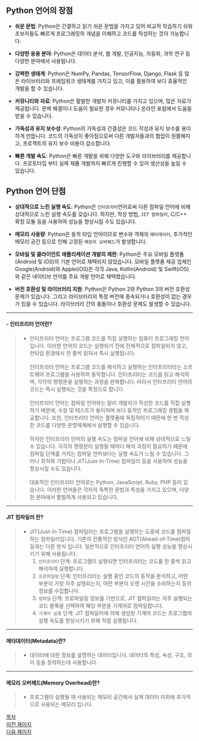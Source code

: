 ## **Python 언어의 장점**

- **쉬운 문법**: Python은 간결하고 읽기 쉬운 문법을 가지고 있어 비교적 학습하기 쉬워 초보자들도 빠르게 프로그래밍의 개념을 이해하고 코드를 작성하는 것이 가능합니다.

- **다양한 응용 분야**: Python은 데이터 분석, 웹 개발, 인공지능, 자동화, 과학 연구 등 다양한 분야에서 사용됩니다.

- **강력한 생태계**: Python은 NumPy, Pandas, TensorFlow, Django, Flask 등 많은 라이브러리와 프레임워크 생태계를 가지고 있고, 이를 활용하여 보다 효율적인 개발을 할 수 있습니다.

- **커뮤니티와 자료**: Python은 활발한 개발자 커뮤니티를 가지고 있으며, 많은 자료가 제공됩니다. 문제 해결이나 도움이 필요한 경우 커뮤니티나 온라인 포럼에서 도움을 받을 수 있습니다.

- **가독성과 유지 보수성**: Python의 가독성과 간결성은 코드 작성과 유지 보수를 용이하게 만듭니다. 코드의 가독성이 좋아짐으로써 다른 개발자들과의 협업이 원활해지고, 프로젝트의 유지 보수 비용이 감소합니다.

- **빠른 개발 속도**: Python은 빠른 개발을 위해 다양한 도구와 라이브러리를 제공합니다. 프로토타입 부터 실제 제품 개발까지 빠르게 진행할 수 있어 생산성을 높일 수 있습니다.



## **Python 언어 단점**

- **상대적으로 느린 실행 속도**: Python은 `인터프리터`언어로써 다른 컴파일 언어에 비해 상대적으로 느린 실행 속도를 갖습니다. 하지만, 작성 방법, `JIT 컴파일러`, C/C++ 확장 모듈 등을 사용하여 성능을 향상시킬 수도 있습니다.

- **메모리 사용량**: Python은 동적 타입 언어이므로 변수와 객체의 `메타데이터`, 추가적인 메모리 공간 등으로 인해 고정된 `메모리 오버헤드`가 발생합니다.


- **모바일 및 클라이언트 애플리케이션 개발의 제한**: Python은 주요 모바일 플랫폼(Android 및 iOS)의 기본 언어로 채택되지 않았습니다. 모바일 플랫폼 제공 업체인 Google(Android)와 Apple(iOS)은 각각 Java, Kotlin(Android) 및 Swift(iOS)와 같은 네이티브 언어를 주요 개발 언어로 채택했습니다.

- **버전 호환성 및 라이브러리 지원**: Python은 Python 2와 Python 3의 버전 호환성 문제가 있습니다. 그리고 라이브러리의 특정 버전에 종속되거나 호환성이 없는 경우가 있을 수 있습니다. 라이브러리 간의 충돌이나 호환성 문제도 발생할 수 있습니다.

---
#### - 인터프리터 언어란?
> - 인터프리터 언어는 프로그램 코드를 직접 실행하는 컴퓨터 프로그래밍 언어입니다. 이러한 언어의 코드는 실행되기 전에 전체적으로 컴파일되지 않고, 런타임 환경에서 한 줄씩 읽혀서 즉시 실행됩니다.<br><br>인터프리터 언어는 프로그램 코드를 해석하고 실행하는 인터프리터라는 소프트웨어 프로그램을 사용하여 동작합니다. 인터프리터는 코드를 읽고 해석하며, 각각의 명령문을 실행하는 과정을 반복합니다. 따라서 인터프리터 언어의 코드는 즉시 실행되는 것을 특징으로 합니다.<br><br>인터프리터 언어는 컴파일 언어와는 달리 개발자가 작성한 코드를 직접 실행하기 때문에, 수정 및 테스트가 용이하며 보다 동적인 프로그래밍 경험을 제공합니다. 또한, 인터프리터 언어는 플랫폼에 독립적이기 때문에 한 번 작성한 코드를 다양한 운영체제에서 실행할 수 있습니다.<br><br>하지만 인터프리터 언어의 실행 속도는 컴파일 언어에 비해 상대적으로 느릴 수 있습니다. 각각의 명령문이 실행될 때마다 해석 과정이 필요하기 때문에 컴파일 단계를 거치는 컴파일 언어보다는 실행 속도가 느릴 수 있습니다. 그러나 최적화 기법이나 JIT(Just-In-Time) 컴파일러 등을 사용하여 성능을 향상시킬 수도 있습니다.<br><br>대표적인 인터프리터 언어로는 Python, JavaScript, Ruby, PHP 등이 있습니다. 이러한 언어들은 각자의 독특한 문법과 특성을 가지고 있으며, 다양한 분야에서 활발하게 사용되고 있습니다.

---

#### JIT 컴파일러 란?
> - JIT(Just-In-Time) 컴파일러는 프로그램을 실행하는 도중에 코드를 컴파일하는 컴파일러입니다. 기존의 전통적인 방식인 AOT(Ahead-of-Time)컴파일과는 다른 방식 입니다. 일반적으로 인터프리터 언어의 실행 성능을 향상시키기 위해 사용됩니다.
>   1. `인터프리터` 단계: 프로그램이 실행되면 인터프리터는 코드를 한 줄씩 읽고 해석하여 실행합니다.
>   2. `프로파일링` 단계: 인터프리터는 실행 중인 코드의 동작을 분석하고, 어떤 부분이 가장 자주 실행되는지, 어떤 부분이 오랜 시간을 소비하는지 등의 정보를 수집합니다.
>   3. `컴파일` 단계: 프로파일링 정보를 기반으로, JIT 컴파일러는 자주 실행되는 코드 블록을 선택하여 해당 부분을 기계어로 컴파일합니다.
>   4. `기계어 실행` 단계: JIT 컴파일러에 의해 생성된 기계어 코드는 프로그램의 실행 속도를 향상시키기 위해 직접 실행됩니다.

---

#### 메타데이터(Metadata)란?
> - 데이터에 대한 정보를 설명하는 데이터입니다. 데이터의 특성, 속성, 구조, 의미 등을 정의하는데 사용합니다.

---

#### 메모리 오버헤드(Memory Overhead)란?
> - 프로그램이 실행될 때 사용되는 메모리 공간에서 실제 데이터 이외에 추가적으로 사용되는 메모리 입니다.


<!--목차 & 다음으로 페이지 이동-->
[목차](https://github.com/Devcurve/Python/blob/main/README.md)<br>
[이전 페이지](https://github.com/Devcurve/Python/blob/main/README.md)<br>
[다음 페이지](https://github.com/Devcurve/Python/blob/main/Chapter_2/Start.md)
